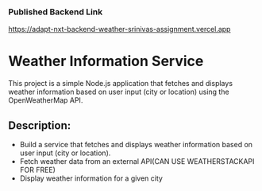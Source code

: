 ### Published Backend Link
https://adapt-nxt-backend-weather-srinivas-assignment.vercel.app

# Weather Information Service

This project is a simple Node.js application that fetches and displays weather information based on user input (city or location) using the OpenWeatherMap API.

## Description:
- Build a service that fetches and displays weather information based on user input (city or location).
- Fetch weather data from an external API(CAN USE WEATHERSTACKAPI FOR FREE)
- Display weather information for a given city
